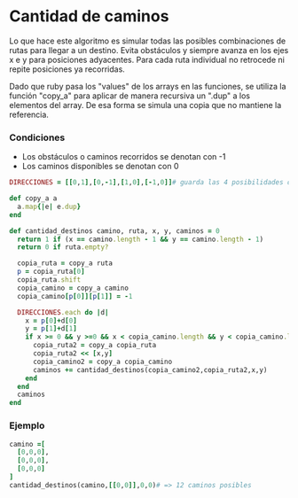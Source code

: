 # Cantidad de caminos
Lo que hace este algoritmo es simular todas las posibles combinaciones de rutas para llegar a un destino. Evita obstáculos y siempre avanza en los ejes x e y para posiciones adyacentes. Para cada ruta individual no retrocede ni repite posiciones ya recorridas.

Dado que ruby pasa los "values" de los arrays en las funciones, se utiliza la función "copy_a" para aplicar de manera recursiva un ".dup" a los elementos del array. De esa forma se simula una copia que no mantiene la referencia.

### Condiciones
* Los obstáculos o caminos recorridos se denotan con -1
* Los caminos disponibles se denotan con 0

```ruby
DIRECCIONES = [[0,1],[0,-1],[1,0],[-1,0]]# guarda las 4 posibilidades de movimientos ↓, ↑, →, ←

def copy_a a 
  a.map{|e| e.dup}
end

def cantidad_destinos camino, ruta, x, y, caminos = 0
  return 1 if (x == camino.length - 1 && y == camino.length - 1)
  return 0 if ruta.empty?

  copia_ruta = copy_a ruta
  p = copia_ruta[0]
  copia_ruta.shift
  copia_camino = copy_a camino
  copia_camino[p[0]][p[1]] = -1

  DIRECCIONES.each do |d|
    x = p[0]+d[0]
    y = p[1]+d[1]
    if x >= 0 && y >=0 && x < copia_camino.length && y < copia_camino.length && copia_camino[x][y] != -1
      copia_ruta2 = copy_a copia_ruta
      copia_ruta2 << [x,y]
      copia_camino2 = copy_a copia_camino
      caminos += cantidad_destinos(copia_camino2,copia_ruta2,x,y)
    end
  end
  caminos
end
```
### Ejemplo
```ruby
camino =[
  [0,0,0],
  [0,0,0],
  [0,0,0]
]
cantidad_destinos(camino,[[0,0]],0,0)# => 12 caminos posibles
```

